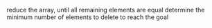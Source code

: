 reduce the array, until all remaining elements are equal
determine the minimum number of elements to delete to reach the goal
